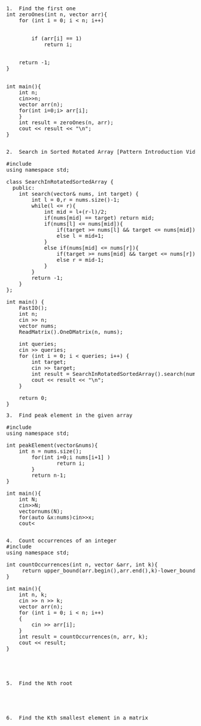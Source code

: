 <pre>
1.  Find the first one
int zeroOnes(int n, vector<int > arr){
    for (int i = 0; i < n; i++)
 
        
        if (arr[i] == 1)
            return i;
 
    
    return -1;
}


int main(){
    int n;
    cin>>n;
    vector<int > arr(n);
    for(int i=0;i<n;i++){
        cin>> arr[i];
    }
    int result = zeroOnes(n, arr);
    cout << result << "\n";
}

</pre>
<pre>
2.  Search in Sorted Rotated Array [Pattern Introduction Video]

#include <bits/stdc++.h>
using namespace std;

class SearchInRotatedSortedArray {
  public:
    int search(vector<int>& nums, int target) {
        int l = 0,r = nums.size()-1;
        while(l <= r){
            int mid = l+(r-l)/2;
            if(nums[mid] == target) return mid;
            if(nums[l] <= nums[mid]){
                if(target >= nums[l] && target <= nums[mid]) r = mid-1;
                else l = mid+1;
            }
            else if(nums[mid] <= nums[r]){
                if(target >= nums[mid] && target <= nums[r]) l = mid+1;
                else r = mid-1;
            }
        }
        return -1;
    }
};

int main() {
    FastIO();
    int n;
    cin >> n;
    vector<int> nums;
    ReadMatrix<int>().OneDMatrix(n, nums);

    int queries;
    cin >> queries;
    for (int i = 0; i < queries; i++) {
        int target;
        cin >> target;
        int result = SearchInRotatedSortedArray().search(nums, target);
        cout << result << "\n";
    }

    return 0;
}
</pre>
<pre>
3.  Find peak element in the given array

#include <bits/stdc++.h>
using namespace std;

int peakElement(vector<int>&nums){
    int n = nums.size();
        for(int i=0;i<n-1;i++){
            if(nums[i] > nums[i+1] )
                return i;
        }
        return n-1;
}

int main(){
    int N;
    cin>>N;
    vector<int>nums(N);
    for(auto &x:nums)cin>>x;
    cout<<peakElement(nums)<<"\n";
}

</pre>
<pre>
4.  Count occurrences of an integer
#include <bits/stdc++.h>
using namespace std;

int countOccurrences(int n, vector<int> &arr, int k){
     return upper_bound(arr.begin(),arr.end(),k)-lower_bound(arr.begin(),arr.end(),k);
}

int main(){
    int n, k;
    cin >> n >> k;
    vector<int> arr(n);
    for (int i = 0; i < n; i++)
    {
        cin >> arr[i];
    }
    int result = countOccurrences(n, arr, k);
    cout << result;
}
</pre>
<pre>

5.  Find the Nth root

</pre>
<pre>
6.  Find the Kth smallest element in a matrix


</pre>

